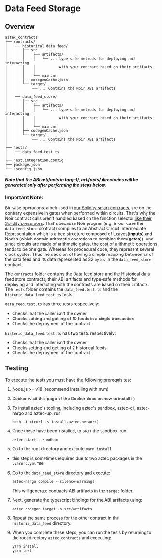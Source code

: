 # Data Feed Storage

## Overview

```text
aztec_contracts
├── contracts/
│   ├── historical_data_feed/
│   │   ├── src
│   │   │    ├── artifacts/
│   │   │    │   └── ... type-safe methods for deploying and interacting
│   │   │    │           with your contract based on their artifacts
│   │   │    │
│   │   │    └── main.nr
│   │   ├── codegenCache.json
│   │   └── target/
│   │       └── ... Contains the Noir ABI artifacts
│   │
│   ├── data_feed_store/
│   │   ├── src
│   │   │    ├── artifacts/
│   │   │    │   └── ... type-safe methods for deploying and interacting
│   │   │    │           with your contract based on their artifacts
│   │   │    │
│   │   │    └── main.nr
│   │   ├── codegenCache.json
│   │   └── target/
│   │       └── ... Contains the Noir ABI artifacts
│   │
├── tests/
│   └── data_feed.test.ts
│
├── jest.integration.config
├── package.json
└── tsconfig.json
```

##### Note that the ABI artifacts in target/, artifacts/ directories will be generated only after performing the steps below.

### Important Note:

Bit-wise operations, albeit used in [our Solidity smart contracts](https://github.com/blocksense-network/blocksense/tree/main/libs/contracts), are on the contrary expensive in gates when performed within circuits. That's why the Noir contract calls aren't handled based on the function selector [like their Solidity precursors](https://github.com/blocksense-network/blocksense/tree/main/libs/contracts#calls). That's because Noir program(e.g. in our case the `data_feed_store` contract) compiles to an Abstract Circuit Intermediate Representation which is a tree structure composed of Leaves(**inputs**) and Nodes (which contain arithmetic operations to combine them(**gates**)). And since circuits are made of arithmetic gates, the cost of arithmetic operations tends to be one gate. Whereas for procedural code, they represent several clock cycles. Thus the decision of having a simple mapping between `id` of the data feed and its data represented as 32 `bytes` in the `data_feed_store` contract.

The `contracts` folder contains the Data feed store and the Historical data feed store contracts, their ABI artifacts and type-safe methods for deploying and interacting with the contracts are based on their artifacts. The `tests` folder contains the `data_feed.test.ts` and the `historic_data_feed.test.ts` tests.

`data_feed.test.ts` has three tests respectively:

- Checks that the caller isn't the owner
- Checks setting and getting of 10 feeds in a single transaction
- Checks the deployment of the contract

`historic_data_feed.test.ts` has two tests respectively:

- Checks that the caller isn't the owner
- Checks setting and getting of 2 historical feeds
- Checks the deployment of the contract

## Testing

To execute the tests you must have the following prerequisites:

1.  Node.js >= v18 (recommend installing with nvm)
2.  Docker (visit this page of the Docker docs on how to install it)
3.  To install aztec's tooling, including aztec's sandbox, aztec-cli, aztec-nargo and aztec-up, run:

        bash -i <(curl -s install.aztec.network)

4.  Once these have been installed, to start the sandbox, run:

        aztec start --sandbox

5.  Go to the root directory and execute `yarn install`

- this step is sometimes required due to two aztec packages in the `.yarnrc.yml` file.

6.  Go to the `data_feed_store` directory and execute:

        aztec-nargo compile --silence-warnings

    This will generate contracts ABI artifacts in the `target` folder.

7.  Next, generate the typescript bindings for the ABI artifacts using:

        aztec codegen target -o src/artifacts

8.  Repeat the same process for the other contract in the `historic_data_feed` directory.

9.  When you complete these steps, you can run the tests by returning to the root directory `aztec_contracts` and executing:

        yarn install
        yarn test
